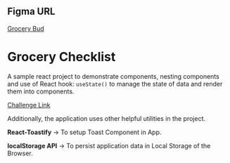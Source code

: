## Figma URL

[Grocery Bud](https://www.figma.com/file/8rXGl68NoEmAhHpcV7aB5o/Grocery-bud?node-id=0%3A1&t=IMjjwDExGWpXdpQL-1)

# Grocery Checklist

A sample react project to demonstrate components, nesting components and use of React hook: `useState()` to manage the state of data and render them into components.

[Challenge Link](https://github.com/john-smilga/react-course-v3/tree/main/04-fundamental-projects/10-grocery-bud/starter)

Additionally, the application uses other helpful utilities in the project.

**React-Toastify** -> To setup Toast Component in App.

**localStorage API** -> To persist application data in Local Storage of the Browser.
